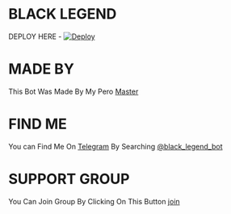 # BLACK LEGEND

DEPLOY HERE - [![Deploy](https://www.herokucdn.com/deploy/button.svg)](https://heroku.com/deploy?template=https://github.com/infotechbro/black_legend)

# MADE BY

This Bot Was Made By My Pero [Master](t.me/alain-champion)

# FIND ME

You can Find Me On [Telegram](t.me/black_legend_bot) By Searching [@black_legend_bot](t.me/black_legend_bot)

# SUPPORT GROUP

You Can Join Group By Clicking On This Button [join](https://th.bing.com/th/id/OIP.BtXKYPceNW1rSOTMkG0GpwAAAA?w=132&h=150&c=7&o=5&pid=1.7)

